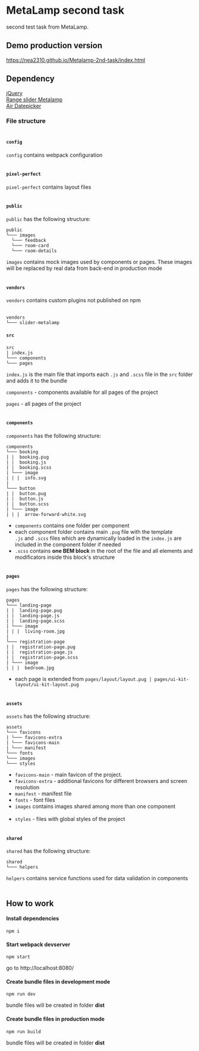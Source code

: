 # MetaLamp second task
second test task from MetaLamp.


## Demo production version
https://nea2310.github.io/Metalamp-2nd-task/index.html


## Dependency
[jQuery](https://jquery.com/)<br>
[Range slider Metalamp](https://github.com/nea2310/Metalamp-4th-task)<br>
[Air Datepicker](https://github.com/t1m0n/air-datepicker)<br>


### File structure<br><br>


#### `config`
`config` contains webpack configuration<br><br>


#### `pixel-perfect`
`pixel-perfect` contains layout files<br><br>


#### `public`
`public` has the following structure:

```
public
└─── images
  └─── feedback
  └─── room-card
  └─── room-details
```

`images` contains mock images used by components or pages. These images will be replaced by real data from back-end in production mode<br><br>

#### `vendors`
`vendors` contains custom plugins not published on npm<br><br>
```
vendors
└─── slider-metalamp
```

#### `src`
```
src
| index.js
└─── components
└─── pages

```
`index.js` is the main file that imports each `.js` and `.scss` file in the `src` folder and  adds it to the bundle

`components` -  components available for all pages of the project

`pages` - all pages of the project<br><br>


#### `components`
`components` has the following structure:
```
components
└─── booking
| |  booking.pug
| |  booking.js
| |  booking.scss
| └─── image
| | |  info.svg
|
└─── button
| |  button.pug
| |  button.js
| |  button.scss
| └─── image
| | |  arrow-forward-white.svg
```
* `components` contains one folder per component
* each component folder contains main `.pug` file with the template <br>
`.js`  and `.scss` files which are dynamically loaded in the `index.js` are included in the component folder if needed
* `.scss` contains **one BEM block** in the root of the file and all elements and modificators inside this block's structure<br><br>


#### `pages`
`pages` has the following structure:

```
pages
└─── landing-page
| |  landing-page.pug
| |  landing-page.js
| |  landing-page.scss
| └─── image
| | |  living-room.jpg
|
└─── registration-page
| |  registration-page.pug
| |  registration-page.js
| |  registration-page.scss
| └─── image
| | |  bedroom.jpg
```

* each page is extended from `pages/layout/layout.pug | pages/ui-kit-layout/ui-kit-layout.pug`<br><br>


#### `assets`
`assets` has the following structure:

```
assets
└─── favicons
| └─── favicons-extra
| └─── favicons-main
| └─── manifest
└─── fonts
└─── images
└─── styles
```

* `favicons-main` - main favicon of the project. 
* `favicons-extra` - additional favicons for different browsers and screen resolution
* `manifest` -  manifest file
* `fonts` - font files
* `images` contains images shared among more than one component<br><br>
* `styles` - files with global styles of the project<br><br>

#### `shared`
`shared` has the following structure:

```
shared
└─── helpers
```
`helpers` contains service functions used for data validation in components<br><br>


## How to work
#### Install dependencies
```commandline
npm i
```

#### Start webpack devserver
```commandline
npm start
```
go to http://localhost:8080/

#### Create bundle files in development mode
```commandline
npm run dev
```
bundle files will be created in folder **dist**

#### Create bundle files in production mode
```commandline
npm run build
```
bundle files will be created in folder **dist**